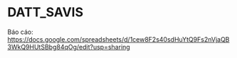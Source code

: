 # DATT_SAVIS
 Báo cáo: https://docs.google.com/spreadsheets/d/1cew8F2s40sdHuYtQ9Fs2nVjaQB3WkQ9HUtSBbg84qOg/edit?usp=sharing
